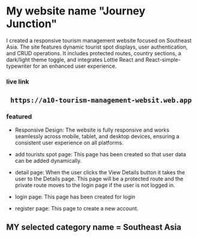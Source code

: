 # My website name  "Journey Junction"
 I created a responsive tourism management website focused on Southeast Asia. The site features dynamic tourist spot displays, user authentication, and CRUD operations. It includes protected routes, country sections, a dark/light theme toggle, and integrates Lottie React and React-simple-typewriter for an enhanced user experience.
### live link  
` https://a10-tourism-management-websit.web.app`
---
### featured
- Responsive Design: The website is fully responsive and works seamlessly across mobile, tablet, and desktop devices, ensuring a consistent user experience on all platforms.
- add tourists spot page: This page has been created so that user data can be added dynamically.  
- detail page: When the user clicks the View Details button it takes
the user to the  Details page. This page will be a protected route
and  the private route moves to the login page if the user is
not logged in.

- login page: This page has been created for login
- register page: This page to create a new account.
## MY selected category name = Southeast Asia

